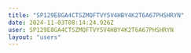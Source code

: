 ```yaml
---
title: "SP129E8GA4CTSZMQFTVY5V4HBY4K2T6A67PHSHRYN"
date: 2024-11-03T08:14:24.926Z
user: SP129E8GA4CTSZMQFTVY5V4HBY4K2T6A67PHSHRYN
layout: "users"
---
```

    